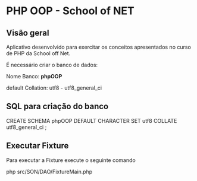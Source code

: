 PHP OOP - School of NET
==============================

Visão geral
-----------

Aplicativo desenvolvido para exercitar os conceitos apresentados no curso de PHP da School off Net.


É necessário criar o banco de dados:

Nome Banco: **phpOOP**

default Collation: utf8 - utf8_general_ci


SQL para criação do banco
-------------------------

CREATE SCHEMA phpOOP DEFAULT CHARACTER SET utf8 COLLATE utf8_general_ci ;


Executar Fixture
----------------

Para executar a Fixture execute o seguinte comando

php src/SON/DAO/FixtureMain.php


